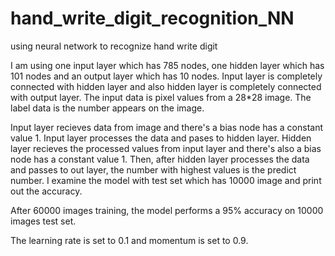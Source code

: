 # hand_write_digit_recognition_NN
using neural network to recognize hand write digit

I am using one input layer which has 785 nodes, one hidden layer which has 101 nodes and an output layer which has 10 nodes. Input layer is completely connected with hidden layer and also hidden layer is completely connected with output layer. The input data is pixel values from a 28*28 image. The label data is the number appears on the image.

Input layer recieves data from image and there's a bias node has a constant value 1. Input layer processes the data and pases to hidden layer. Hidden layer recieves the processed values from input layer and there's also a bias node has a constant value 1. Then, after hidden layer processes the data and passes to out layer, the number with highest values is the predict number. I examine the model with test set which has 10000 image and print out the accuracy.

After 60000 images training, the model performs a 95% accuracy on 10000 images test set.

The learning rate is set to 0.1 and momentum is set to 0.9.


 
